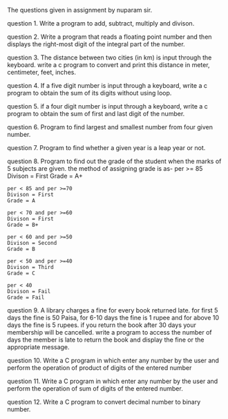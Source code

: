 The questions given in assignment by nuparam sir.

question 1. Write a program to add, subtract, multiply and divison.

question 2. Write a program that reads a floating point number and then displays the right-most digit of the integral part of the number.

question 3. The distance between two cities (in km) is input through the keyboard. write a c program to convert and print this distance in meter, centimeter, feet, inches.

question 4. If a five digit number is input through a keyboard, write a c program to obtain the sum of its digits without using loop.

question 5. if a four digit number is input through a keyboard, write a c program to obtain the sum of first and last digit of the number.

question 6. Program to find largest and smallest number from four given number.

question 7. Program to find whether a given year is a leap year or not.

question 8. Program to find out the grade of the student when the marks of 5 subjects are given. the method of assigning grade is as- 
	per >= 85
	Divison = First
	Grade = A+
	
	per < 85 and per >=70
	Divison = First
	Grade = A
	
	per < 70 and per >=60
	Divison = First 
	Grade = B+
	
	per < 60 and per >=50
	Divison = Second 
	Grade = B
	
	per < 50 and per >=40
	Divison = Third
	Grade = C
	
	per < 40
	Divison = Fail 
	Grade = Fail
	
question 9. A library charges a fine for every book returned late. for first 5 days the fine is 50 Paisa, for 6-10 days the fine is 1 rupee and for above 10 days the fine is 5 rupees. if you return the book after 30 days your membership will be cancelled. write a program to access the number of days the member is late to return the book and display the fine or the appropriate message. 

question 10. Write a C program in which enter any number by the user and perform the operation of product of digits of the entered number

question 11. Write a C program in which enter any number by the user and perform the operation of sum of digits of the entered number.

question 12. Write a C program to convert decimal number to binary number.
	
	



